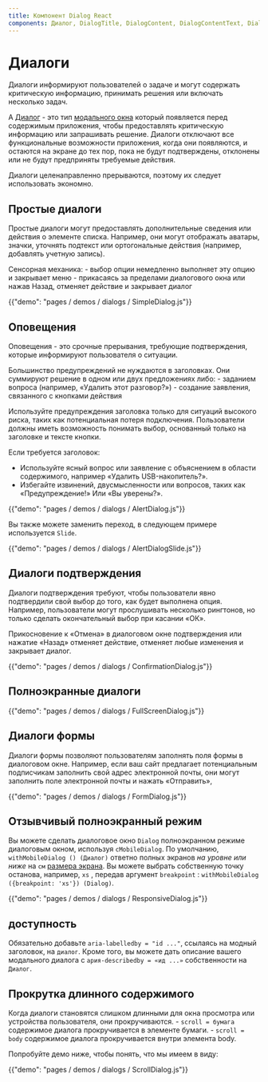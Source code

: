 ```yaml
---
title: Компонент Dialog React
components: Диалог, DialogTitle, DialogContent, DialogContentText, DialogActions, Slide
---
```

# Диалоги

<p class="description">Диалоги информируют пользователей о задаче и могут содержать критическую информацию, принимать решения или включать несколько задач.</p>

A [Диалог](https://material.io/design/components/dialogs.html) - это тип [модального окна](/utils/modal/) который появляется перед содержимым приложения, чтобы предоставлять критическую информацию или запрашивать решение. Диалоги отключают все функциональные возможности приложения, когда они появляются, и остаются на экране до тех пор, пока не будут подтверждены, отклонены или не будут предприняты требуемые действия.

Диалоги целенаправленно прерываются, поэтому их следует использовать экономно.

## Простые диалоги

Простые диалоги могут предоставлять дополнительные сведения или действия о элементе списка. Например, они могут отображать аватары, значки, уточнять подтекст или ортогональные действия (например, добавлять учетную запись).

Сенсорная механика: - выбор опции немедленно выполняет эту опцию и закрывает меню - прикасаясь за пределами диалогового окна или нажав Назад, отменяет действие и закрывает диалог

{{"demo": "pages / demos / dialogs / SimpleDialog.js"}}

## Оповещения

Оповещения - это срочные прерывания, требующие подтверждения, которые информируют пользователя о ситуации.

Большинство предупреждений не нуждаются в заголовках. Они суммируют решение в одном или двух предложениях либо: - заданием вопроса (например, «Удалить этот разговор?») - создание заявления, связанного с кнопками действия

Используйте предупреждения заголовка только для ситуаций высокого риска, таких как потенциальная потеря подключения. Пользователи должны иметь возможность понимать выбор, основанный только на заголовке и тексте кнопки.

Если требуется заголовок:

- Используйте ясный вопрос или заявление с объяснением в области содержимого, например «Удалить USB-накопитель?».
- Избегайте извинений, двусмысленности или вопросов, таких как «Предупреждение!» Или «Вы уверены?».

{{"demo": "pages / demos / dialogs / AlertDialog.js"}}

Вы также можете заменить переход, в следующем примере используется `Slide`.

{{"demo": "pages / demos / dialogs / AlertDialogSlide.js"}}

## Диалоги подтверждения

Диалоги подтверждения требуют, чтобы пользователи явно подтвердили свой выбор до того, как будет выполнена опция. Например, пользователи могут прослушивать несколько рингтонов, но только сделать окончательный выбор при касании «ОК».

Прикосновение к «Отмена» в диалоговом окне подтверждения или нажатие «Назад» отменяет действие, отменяет любые изменения и закрывает диалог.

{{"demo": "pages / demos / dialogs / ConfirmationDialog.js"}}

## Полноэкранные диалоги

{{"demo": "pages / demos / dialogs / FullScreenDialog.js"}}

## Диалоги формы

Диалоги формы позволяют пользователям заполнять поля формы в диалоговом окне. Например, если ваш сайт предлагает потенциальным подписчикам заполнить свой адрес электронной почты, они могут заполнить поле электронной почты и нажать «Отправить»,

{{"demo": "pages / demos / dialogs / FormDialog.js"}}

## Отзывчивый полноэкранный режим

Вы можете сделать диалоговое окно `Dialog` полноэкранном режиме диалоговым окном, используя `сMobileDialog`. По умолчанию, `withMobileDialog () (Диалог)` ответно полных экранов *на уровне или ниже* на `см` [размера экрана](/layout/basics/). Вы можете выбрать собственную точку останова, например, `xs` , передав аргумент `breakpoint` : `withMobileDialog ({breakpoint: 'xs'}) (Dialog)`.

{{"demo": "pages / demos / dialogs / ResponsiveDialog.js"}}

## доступность

Обязательно добавьте `aria-labelledby = "id ..."`, ссылаясь на модный заголовок, на `диалог`. Кроме того, вы можете дать описание вашего модального диалога с `ария-describedby = «ид ...»` собственности на `Диалог`.

## Прокрутка длинного содержимого

Когда диалоги становятся слишком длинными для окна просмотра или устройства пользователя, они прокручиваются. - `scroll = бумага` содержимое диалога прокручивается в элементе бумаги. - `scroll = body` содержимое диалога прокручивается внутри элемента body.

Попробуйте демо ниже, чтобы понять, что мы имеем в виду:

{{"demo": "pages / demos / dialogs / ScrollDialog.js"}}